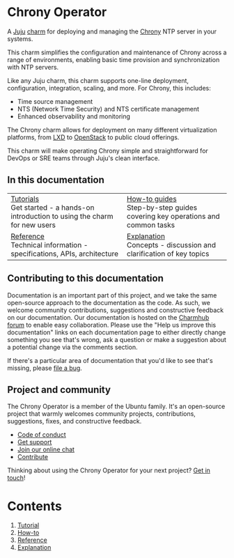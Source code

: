 # Chrony Operator

A [Juju](https://juju.is/) [charm](https://juju.is/docs/olm/charmed-operators)
for deploying and managing the [Chrony](https://chrony-project.org) NTP server
in your systems.

This charm simplifies the configuration and maintenance of Chrony across a
range of environments, enabling basic time provision and synchronization with
NTP servers.

Like any Juju charm, this charm supports one-line deployment, configuration, integration, scaling, and more. 
For Chrony, this includes: 
* Time source management
* NTS (Network Time Security) and NTS certificate management
* Enhanced observability and monitoring

The Chrony charm allows for deployment on many different virtualization platforms, from [LXD](https://canonical.com/lxd) to 
[OpenStack](https://ubuntu.com/openstack) to public cloud offerings.

This charm will make operating Chrony  simple and straightforward for DevOps or SRE teams through Juju's clean interface. 

## In this documentation

|                                                                                                                                           |                                                                                                                              |
|-------------------------------------------------------------------------------------------------------------------------------------------|------------------------------------------------------------------------------------------------------------------------------|
| [Tutorials](https://charmhub.io/chrony/docs/Tutorials)</br>  Get started - a hands-on introduction to using the charm for new users </br> | [How-to guides](https://charmhub.io/chrony/docs/How%20To) </br> Step-by-step guides covering key operations and common tasks |
| [Reference](https://charmhub.io/chrony/docs/Reference) </br> Technical information - specifications, APIs, architecture                                           | [Explanation](https://charmhub.io/chrony/docs/Explanation) </br> Concepts - discussion and clarification of key topics                               |

## Contributing to this documentation

Documentation is an important part of this project, and we take the same open-source approach to the documentation as 
the code. As such, we welcome community contributions, suggestions and constructive feedback on our documentation. 
Our documentation is hosted on the [Charmhub forum](https://discourse.charmhub.io/) 
to enable easy collaboration. Please use the "Help us improve this documentation" links on each documentation page to 
either directly change something you see that's wrong, ask a question or make a suggestion about a potential change via 
the comments section.

If there's a particular area of documentation that you'd like to see that's missing, please 
[file a bug](https://github.com/canonical/chrony-operator/issues).

## Project and community

The Chrony Operator is a member of the Ubuntu family. It's an open-source project that warmly welcomes community 
projects, contributions, suggestions, fixes, and constructive feedback.

- [Code of conduct](https://ubuntu.com/community/code-of-conduct)
- [Get support](https://discourse.charmhub.io/)
- [Join our online chat](https://matrix.to/#/#charmhub-charmdev:ubuntu.com)
- [Contribute](https://github.com/canonical/chrony-operator/blob/main/CONTRIBUTING.md)

Thinking about using the Chrony Operator for your next project? 
[Get in touch](https://matrix.to/#/#charmhub-charmdev:ubuntu.com)!

# Contents

1. [Tutorial](https://charmhub.io/chrony/docs/Tutorials)
1. [How-to](https://charmhub.io/chrony/docs/How%20To)
1. [Reference](https://charmhub.io/chrony/docs/Reference)
1. [Explanation](https://charmhub.io/chrony/docs/Explanation)
